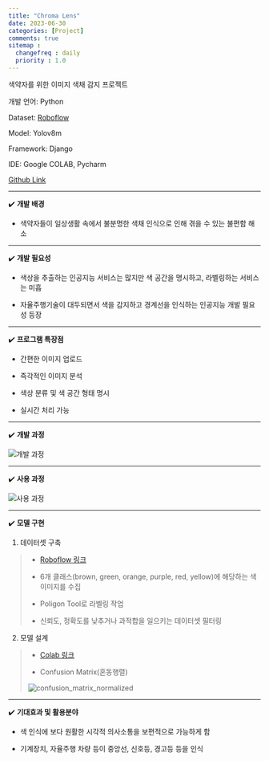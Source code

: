 ```yaml
---
title: "Chroma Lens"
date: 2023-06-30
categories: [Project]
comments: true
sitemap :
  changefreq : daily
  priority : 1.0
---
```


색약자를 위한 이미지 색채 감지 프로젝트

개발 언어: Python

Dataset: [Roboflow](https://universe.roboflow.com/msa-ciwxj/yoon-2)

Model: Yolov8m

Framework: Django

IDE: Google COLAB, Pycharm

[Github Link](https://github.com/oblsoun/chromalens)

- - -

✔️ **개발 배경**

- 색약자들이 일상생활 속에서 불분명한 색채 인식으로 인해 겪을 수 있는 불편함 해소

- - -

✔️ **개발 필요성**

- 색상을 추출하는 인공지능 서비스는 많지만 색 공간을 명시하고, 라벨링하는 서비스는 미흡

- 자율주행기술이 대두되면서 색을 감지하고 경계선을 인식하는 인공지능 개발 필요성 등장

- - -

✔️ **프로그램 특장점**

- 간편한 이미지 업로드

- 즉각적인 이미지 분석

- 색상 분류 및 색 공간 형태 명시

- 실시간 처리 가능

- - -

✔️ **개발 과정**

![개발 과정](https://user-images.githubusercontent.com/113246634/273899408-91c2d309-ed02-471d-85d5-c2fe122c4324.jpg)

- - -

✔️ **사용 과정**

![사용 과정](https://github-production-user-asset-6210df.s3.amazonaws.com/113246634/273899491-eec13495-c49b-427a-93c3-e2f23f32d157.jpg)

- - -

✔️ **모델 구현**

1. 데이터셋 구축

> - [Roboflow 링크](https://universe.roboflow.com/msa-ciwxj/yoon-2)
> 
> - 6개 클래스(brown, green, orange, purple, red, yellow)에 해당하는 색 이미지를 수집
> 
> - Poligon Tool로 라벨링 작업
> 
> - 신뢰도, 정확도를 낮추거나 과적합을 일으키는 데이터셋 필터링

2. 모델 설계

> - [Colab 링크](https://colab.research.google.com/drive/12toM9X_22CyYPObbtlJzoKYNFA7JG5yb?usp=sharing)
>
> - Confusion Matrix(혼동행렬)
>
> ![confusion_matrix_normalized](https://user-images.githubusercontent.com/113246634/273897986-bd9d81f8-0b73-4a59-8426-ae3c54b3cd06.png)

- - -

✔️ **기대효과 및 활용분야**

- 색 인식에 보다 원활한 시각적 의사소통을 보편적으로 가능하게 함

- 기계장치, 자율주행 차량 등이 중앙선, 신호등, 경고등 등을 인식